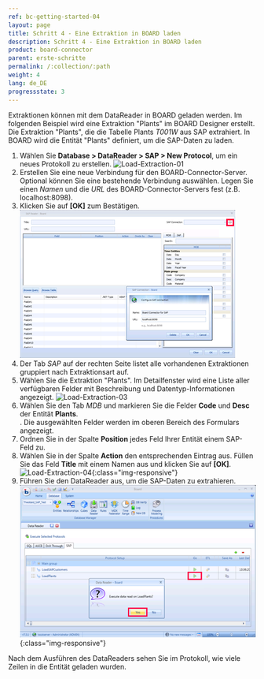 ```yaml
---
ref: bc-getting-started-04
layout: page
title: Schritt 4 - Eine Extraktion in BOARD laden
description: Schritt 4 - Eine Extraktion in BOARD laden
product: board-connector
parent: erste-schritte
permalink: /:collection/:path
weight: 4
lang: de_DE
progressstate: 3
---
```


Extraktionen können mit dem DataReader in BOARD geladen werden. Im folgenden Beispiel wird eine Extraktion "Plants" im BOARD Designer erstellt. 
Die Extraktion "Plants", die die Tabelle Plants *T001W* aus SAP extrahiert. 
In BOARD wird die Entität "Plants" definiert, um die SAP-Daten zu laden. 

1. Wählen Sie **Database > DataReader > SAP > New Protocol**, um ein neues Protokoll zu erstellen.
![Load-Extraction-01](/img/content/Load-Extraction-01.png)
2. Erstellen Sie eine neue Verbindung für den BOARD-Connector-Server. Optional können Sie eine bestehende Verbindung auswählen. Legen Sie einen *Namen* und die *URL* des BOARD-Connector-Servers fest (z.B. localhost:8098).
3. Klicken Sie auf **[OK]** zum Bestätigen.
![Load-Extraction-02](/img/content/Load-Extraction-02.png)
4. Der Tab *SAP* auf der rechten Seite listet alle vorhandenen Extraktionen gruppiert nach Extraktionsart auf. 
5. Wählen Sie die Extraktion "Plants".  Im Detailfenster wird eine Liste aller verfügbaren Felder mit Beschreibung und Datentyp-Informationen angezeigt.
![Load-Extraction-03](/img/content/Load-Extraction-03.png)
6. Wählen Sie den Tab *MDB* und markieren Sie die Felder **Code** und **Desc** der Entität **Plants**.<br>.
Die ausgewählten Felder werden im oberen Bereich des Formulars angezeigt. 
7. Ordnen Sie in der Spalte **Position** jedes Feld Ihrer Entität einem SAP-Feld zu.
8. Wählen Sie in der Spalte **Action** den entsprechenden Eintrag aus. Füllen Sie das Feld **Title** mit einem Namen aus und klicken Sie auf **[OK]**.
![Load-Extraction-04](/img/content/Load-Extraction-04.png){:class="img-responsive"}
9. Führen Sie den DataReader aus, um die SAP-Daten zu extrahieren.
![Load-Extraction-05](/img/content/Load-Extraction-05.png){:class="img-responsive"}

Nach dem Ausführen des DataReaders sehen Sie im Protokoll, wie viele Zeilen in die Entität geladen wurden.